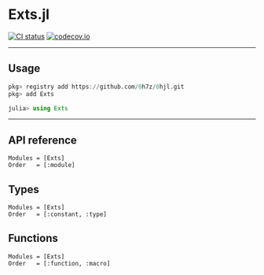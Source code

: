 # Exts.jl
[![CI status](https://github.com/0h7z/Exts.jl/actions/workflows/CI.yml/badge.svg)](https://github.com/0h7z/Exts.jl/actions/workflows/CI.yml)
[![codecov.io](https://codecov.io/gh/0h7z/Exts.jl/branch/master/graph/badge.svg)](https://app.codecov.io/gh/0h7z/Exts.jl)

*****
## Usage
```julia
pkg> registry add https://github.com/0h7z/0hjl.git
pkg> add Exts

julia> using Exts
```

*****
## API reference
```@autodocs
Modules = [Exts]
Order   = [:module]
```

## Types
```@autodocs
Modules = [Exts]
Order   = [:constant, :type]
```

## Functions
```@autodocs
Modules = [Exts]
Order   = [:function, :macro]
```

